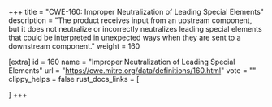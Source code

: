 +++
title = "CWE-160: Improper Neutralization of Leading Special Elements"
description	= "The product receives input from an upstream component, but it does not neutralize or incorrectly neutralizes leading special elements that could be interpreted in unexpected ways when they are sent to a downstream component."
weight = 160

[extra]
id = 160
name = "Improper Neutralization of Leading Special Elements"
url = "https://cwe.mitre.org/data/definitions/160.html"
vote = ""
clippy_helps = false
rust_docs_links = [
	
]
+++

